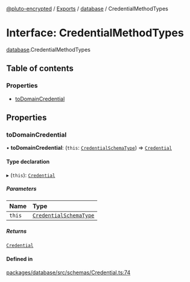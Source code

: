 [@pluto-encrypted](../README.md) / [Exports](../modules.md) / [database](../modules/database.md) / CredentialMethodTypes

# Interface: CredentialMethodTypes

[database](../modules/database.md).CredentialMethodTypes

## Table of contents

### Properties

- [toDomainCredential](database.CredentialMethodTypes.md#todomaincredential)

## Properties

### toDomainCredential

• **toDomainCredential**: (`this`: [`CredentialSchemaType`](database.CredentialSchemaType.md)) => [`Credential`](../classes/database.WALLET_SDK_DOMAIN.Credential.md)

#### Type declaration

▸ (`this`): [`Credential`](../classes/database.WALLET_SDK_DOMAIN.Credential.md)

##### Parameters

| Name | Type |
| :------ | :------ |
| `this` | [`CredentialSchemaType`](database.CredentialSchemaType.md) |

##### Returns

[`Credential`](../classes/database.WALLET_SDK_DOMAIN.Credential.md)

#### Defined in

[packages/database/src/schemas/Credential.ts:74](https://github.com/atala-community-projects/pluto-encrypted/blob/66783ae/packages/database/src/schemas/Credential.ts#L74)
